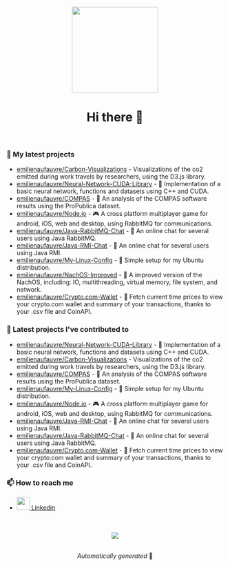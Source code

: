 <div align="center">
    <br>
    <a href="https://play.google.com/store/apps/details?id=eagea.muscleup">
        <img src="assets/muscle_up.svg" width="200" height="200">
    </a>
    <h1>Hi there 👋</h1>
    <br>
</div>

### 🌱 My latest projects

- [emilienaufauvre/Carbon-Visualizations](https://github.com/emilienaufauvre/Carbon-Visualizations) - Visualizations of the co2 emitted during work travels by researchers, using the D3.js library.
- [emilienaufauvre/Neural-Network-CUDA-Library](https://github.com/emilienaufauvre/Neural-Network-CUDA-Library) -  🧠 Implementation of a basic neural network, functions and datasets using C&#43;&#43; and CUDA.
- [emilienaufauvre/COMPAS](https://github.com/emilienaufauvre/COMPAS) - 🔎 An analysis of the COMPAS software results using the ProPublica dataset.
- [emilienaufauvre/Node.io](https://github.com/emilienaufauvre/Node.io) - 🎮 A cross platform multiplayer game for android, iOS, web and desktop, using RabbitMQ for communications.
- [emilienaufauvre/Java-RabbitMQ-Chat](https://github.com/emilienaufauvre/Java-RabbitMQ-Chat) - 🥕 An online chat for several users using Java RabbitMQ.
- [emilienaufauvre/Java-RMI-Chat](https://github.com/emilienaufauvre/Java-RMI-Chat) - 💬 An online chat for several users using Java RMI.
- [emilienaufauvre/My-Linux-Config](https://github.com/emilienaufauvre/My-Linux-Config) - 🐧 Simple setup for my Ubuntu distribution.
- [emilienaufauvre/NachOS-Improved](https://github.com/emilienaufauvre/NachOS-Improved) - 🌮 A improved version of the NachOS, including: IO, multithreading, virtual memory, file system, and network.
- [emilienaufauvre/Crypto.com-Wallet](https://github.com/emilienaufauvre/Crypto.com-Wallet) - 🔐 Fetch current time prices to view your crypto.com wallet and summary of your transactions, thanks to your .csv file and CoinAPI.

### 🔭 Latest projects I've contributed to

- [emilienaufauvre/Neural-Network-CUDA-Library](https://github.com/emilienaufauvre/Neural-Network-CUDA-Library) -  🧠 Implementation of a basic neural network, functions and datasets using C&#43;&#43; and CUDA.
- [emilienaufauvre/Carbon-Visualizations](https://github.com/emilienaufauvre/Carbon-Visualizations) - Visualizations of the co2 emitted during work travels by researchers, using the D3.js library.
- [emilienaufauvre/COMPAS](https://github.com/emilienaufauvre/COMPAS) - 🔎 An analysis of the COMPAS software results using the ProPublica dataset.
- [emilienaufauvre/My-Linux-Config](https://github.com/emilienaufauvre/My-Linux-Config) - 🐧 Simple setup for my Ubuntu distribution.
- [emilienaufauvre/Node.io](https://github.com/emilienaufauvre/Node.io) - 🎮 A cross platform multiplayer game for android, iOS, web and desktop, using RabbitMQ for communications.
- [emilienaufauvre/Java-RMI-Chat](https://github.com/emilienaufauvre/Java-RMI-Chat) - 💬 An online chat for several users using Java RMI.
- [emilienaufauvre/Java-RabbitMQ-Chat](https://github.com/emilienaufauvre/Java-RabbitMQ-Chat) - 🥕 An online chat for several users using Java RabbitMQ.
- [emilienaufauvre/Crypto.com-Wallet](https://github.com/emilienaufauvre/Crypto.com-Wallet) - 🔐 Fetch current time prices to view your crypto.com wallet and summary of your transactions, thanks to your .csv file and CoinAPI.

### 📫 How to reach me
- <a href="https://www.linkedin.com/in/emilien-aufauvre/">
     <img src="https://raw.githubusercontent.com/emilienaufauvre/emilienaufauvre/main/assets/linkedin.svg" width="30" height="30"/>
     Linkedin
</a>
<br>
<br>
<div align="center">
    <a href="https://github.com/anuraghazra/github-readme-stats">
        <img src="https://github-readme-stats.vercel.app/api/top-langs/?username=emilienaufauvre&layout=compact&langs_count=8&count_private=true&theme=dracula" />
    </a>
    <br>
    <br>
    <p><i>Automatically generated</i> 🤖</p>
</div>
